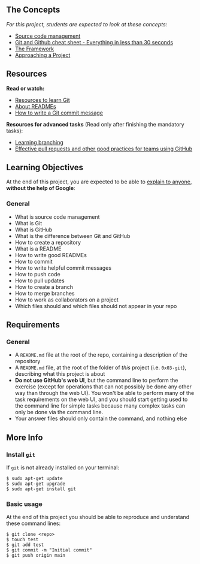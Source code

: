 The Concepts
--------

*For this project, students are expected to look at these concepts:*

-   [Source code management](https://alx-intranet.hbtn.io/concepts/22)
-   [Git and Github cheat sheet - Everything in less than 30 seconds](https://alx-intranet.hbtn.io/concepts/57)
-   [The Framework](https://alx-intranet.hbtn.io/concepts/75)
-   [Approaching a Project](https://alx-intranet.hbtn.io/concepts/350)

Resources
---------

**Read or watch:**

-   [Resources to learn Git](https://alx-intranet.hbtn.io/rltoken/YtcpriOT-x-WiyScwLpn4Q "Resources to learn Git")
-   [About READMEs](https://alx-intranet.hbtn.io/rltoken/9YP7aifXp3RpEGAsPxNGRg "About READMEs")
-   [How to write a Git commit message](https://alx-intranet.hbtn.io/rltoken/2cy6IFv0rYjEfN1QhFbIxQ "How to write a Git commit message")

**Resources for advanced tasks** (Read only after finishing the mandatory tasks):

-   [Learning branching](https://alx-intranet.hbtn.io/rltoken/tN8ZJ0yWubOP6jdciqtrFw "Learning branching")
-   [Effective pull requests and other good practices for teams using GitHub](https://alx-intranet.hbtn.io/rltoken/mjpQ9OCU0Dz-DFxZjASEJg "Effective pull requests and other good practices for teams using GitHub")

Learning Objectives
-------------------

At the end of this project, you are expected to be able to [explain to anyone](https://alx-intranet.hbtn.io/rltoken/Hca4-cCJg_1lKwC4ij6Z0g "explain to anyone"), **without the help of Google**:

### General

-   What is source code management
-   What is Git
-   What is GitHub
-   What is the difference between Git and GitHub
-   How to create a repository
-   What is a README
-   How to write good READMEs
-   How to commit
-   How to write helpful commit messages
-   How to push code
-   How to pull updates
-   How to create a branch
-   How to merge branches
-   How to work as collaborators on a project
-   Which files should and which files should not appear in your repo

Requirements
------------

### General

-   A `README.md` file at the root of the repo, containing a description of the repository
-   A `README.md` file, at the root of the folder of *this* project (i.e. `0x03-git`), describing what this project is about
-   **Do not use GitHub's web UI**, but the command line to perform the exercise (except for operations that can not possibly be done any other way than through the web UI). You won't be able to perform many of the task requirements on the web UI, and you should start getting used to the command line for simple tasks because many complex tasks can only be done via the command line.
-   Your answer files should only contain the command, and nothing else

More Info
---------

### Install `git`

If `git` is not already installed on your terminal:

```
$ sudo apt-get update
$ sudo apt-get upgrade
$ sudo apt-get install git

```

### Basic usage

At the end of this project you should be able to reproduce and understand these command lines:

```
$ git clone <repo>
$ touch test
$ git add test
$ git commit -m "Initial commit"
$ git push origin main

```
